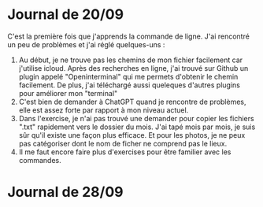 # Journal de 20/09
C'est la première fois que j'apprends la commande de ligne. J'ai rencontré un peu de problèmes et j'ai réglé quelques-uns :
1. Au début, je ne trouve pas les chemins de mon fichier facilement car j'utilise icloud. Après des recherches en ligne, j'ai trouvé sur Github un plugin appelé "Openinterminal" qui me permets d'obtenir le chemin facilement. De plus, j'ai téléchargé aussi queleques d'autres plugins pour améliorer mon "terminal"
2. C'est bien de demander à ChatGPT quand je rencontre de problèmes, elle est assez forte par rapport à mon niveau actuel.
3. Dans l'exercise, je n'ai pas trouvé une demander pour copier les fichiers ".txt" rapidement vers le dossier du mois. J'ai tapé mois par mois, je suis sûr qu'il existe une façon plus efficace. Et pour les photos, je ne peux pas catégoriser dont le nom de ficher ne comprend pas le lieux.
4. Il me faut encore faire plus d'exercises pour être familier avec les commandes.

# Journal de 28/09
